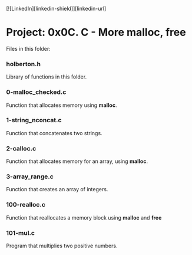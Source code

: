 [![LinkedIn][linkedin-shield]][linkedin-url]

# Project: 0x0C. C - More malloc, free

Files in this folder:

### holberton.h

Library of functions in this folder.

### 0-malloc_checked.c

Function that allocates memory using **malloc**.

### 1-string_nconcat.c

Function that concatenates two strings.

### 2-calloc.c

Function that allocates memory for an array, using **malloc**.

### 3-array_range.c

Function that creates an array of integers.

### 100-realloc.c

Function that reallocates a memory block using **malloc** and **free**

### 101-mul.c

Program that multiplies two positive numbers.